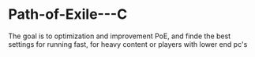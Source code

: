 # Path-of-Exile---C
The goal is to optimization and improvement PoE, and finde the best settings for running fast, for heavy content or players with lower end pc's
